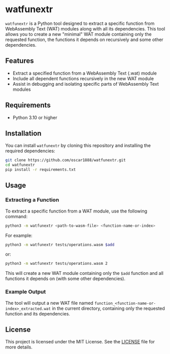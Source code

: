 # watfunextr

`watfunextr` is a Python tool designed to extract a specific function from WebAssembly Text (WAT) modules along with all
its dependencies. This tool allows you to create a new "minimal" WAT module containing only the requested function,
the functions it depends on recursively and some other dependencies.

## Features

- Extract a specified function from a WebAssembly Text (.wat) module
- Include all dependent functions recursively in the new WAT module
- Assist in debugging and isolating specific parts of WebAssembly Text modules

## Requirements
- Python 3.10 or higher

## Installation
You can install `watfunextr` by cloning this repository and installing the required dependencies:
```bash
git clone https://github.com/oscar1888/watfunextr.git
cd watfunextr
pip install -r requirements.txt
```

## Usage
### Extracting a Function

To extract a specific function from a WAT module, use the following command:
```bash
python3 -m watfunextr <path-to-wasm-file> <function-name-or-index>
```

For example:
```bash
python3 -m watfunextr tests/operations.wasm $add
```
or:
```bash
python3 -m watfunextr tests/operations.wasm 2
```

This will create a new WAT module containing only the `$add` function and all functions it depends on (with some other
dependencies).

### Example Output

The tool will output a new WAT file named `function_<function-name-or-index>_extracted.wat` in the current directory,
containing only the requested function and its dependencies.

## License

This project is licensed under the MIT License. See the [LICENSE](LICENSE) file for more details.
